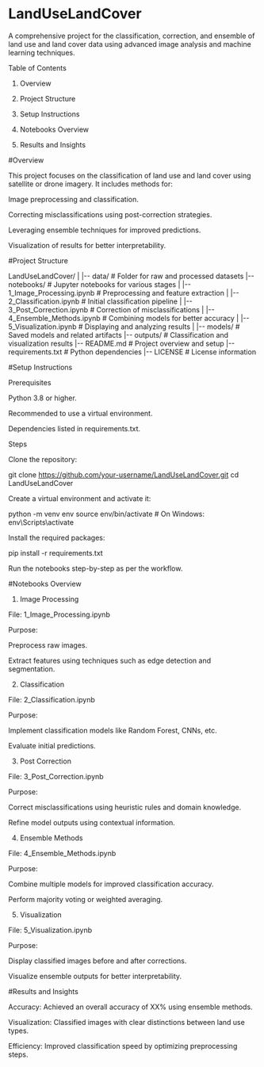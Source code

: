# LandUseLandCover
A comprehensive project for the classification, correction, and ensemble of land use and land cover data using advanced image analysis and machine learning techniques.

Table of Contents

1. Overview

2. Project Structure

3. Setup Instructions

4. Notebooks Overview

5. Results and Insights



#Overview

This project focuses on the classification of land use and land cover using satellite or drone imagery. It includes methods for:

Image preprocessing and classification.

Correcting misclassifications using post-correction strategies.

Leveraging ensemble techniques for improved predictions.

Visualization of results for better interpretability.

#Project Structure

LandUseLandCover/
|
|-- data/                   # Folder for raw and processed datasets
|-- notebooks/              # Jupyter notebooks for various stages
|   |-- 1_Image_Processing.ipynb  # Preprocessing and feature extraction
|   |-- 2_Classification.ipynb    # Initial classification pipeline
|   |-- 3_Post_Correction.ipynb   # Correction of misclassifications
|   |-- 4_Ensemble_Methods.ipynb  # Combining models for better accuracy
|   |-- 5_Visualization.ipynb     # Displaying and analyzing results
|
|-- models/                # Saved models and related artifacts
|-- outputs/               # Classification and visualization results
|-- README.md              # Project overview and setup
|-- requirements.txt       # Python dependencies
|-- LICENSE                # License information

#Setup Instructions

Prerequisites

Python 3.8 or higher.

Recommended to use a virtual environment.

Dependencies listed in requirements.txt.

Steps

Clone the repository:

git clone https://github.com/your-username/LandUseLandCover.git
cd LandUseLandCover

Create a virtual environment and activate it:

python -m venv env
source env/bin/activate  # On Windows: env\Scripts\activate

Install the required packages:

pip install -r requirements.txt

Run the notebooks step-by-step as per the workflow.

#Notebooks Overview

1. Image Processing

File: 1_Image_Processing.ipynb

Purpose:

Preprocess raw images.

Extract features using techniques such as edge detection and segmentation.

2. Classification

File: 2_Classification.ipynb

Purpose:

Implement classification models like Random Forest, CNNs, etc.

Evaluate initial predictions.

3. Post Correction

File: 3_Post_Correction.ipynb

Purpose:

Correct misclassifications using heuristic rules and domain knowledge.

Refine model outputs using contextual information.

4. Ensemble Methods

File: 4_Ensemble_Methods.ipynb

Purpose:

Combine multiple models for improved classification accuracy.

Perform majority voting or weighted averaging.

5. Visualization

File: 5_Visualization.ipynb

Purpose:

Display classified images before and after corrections.

Visualize ensemble outputs for better interpretability.

#Results and Insights

Accuracy: Achieved an overall accuracy of XX% using ensemble methods.

Visualization: Classified images with clear distinctions between land use types.

Efficiency: Improved classification speed by optimizing preprocessing steps.
